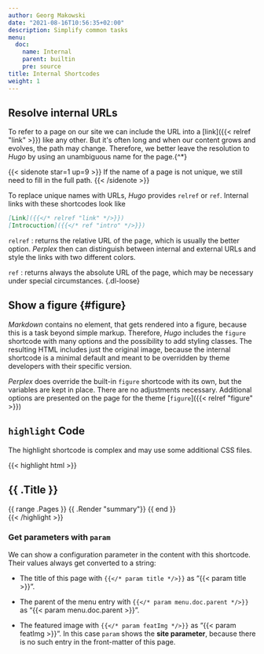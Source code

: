```yaml
---
author: Georg Makowski
date: "2021-08-16T10:56:35+02:00"
description: Simplify common tasks
menu:
  doc:
    name: Internal
    parent: builtin
    pre: source
title: Internal Shortcodes
weight: 1
---
```


## Resolve internal URLs

To refer to a page on our site we can include the URL into a [link]({{< relref "link" >}}) like any other. But it's often long and when our content grows and evolves, the path may change. Therefore, we better leave the resolution to _Hugo_ by using an unambiguous name for the page.{^*}

{{< sidenote star=1 up=9 >}}
If the name of a page is not unique, we still need to fill in the full path.
{{< /sidenote >}}

To replace unique names with URLs, _Hugo_ provides `relref` or `ref`. Internal links with these shortcodes look like
```md
[Link]({{</* relref "link" */>}})
[Introcuction]({{</* ref "intro" */>}})
```

`relref` 
: returns the relative URL of the page, which is usually the better option. _Perplex_ then can distinguish between internal and external URLs and style the links with two different colors.

`ref` 
: returns always the absolute URL of the page, which may be necessary under special circumstances.
{.dl-loose}

## Show a figure {#figure}

_Markdown_ contains no element, that gets rendered into a figure, because this is a task beyond simple markup. Therefore, _Hugo_ includes the `figure` shortcode with many options and the possibility to add styling classes. The resulting HTML includes just the original image, because the internal shortcode is a minimal default and meant to be overridden by theme developers with their specific version.

_Perplex_ does override the built-in `figure` shortcode with its own, but the variables are kept in place. There are no adjustments necessary. Additional options are presented on the page for the theme [`figure`]({{< relref "figure" >}})

## `highlight` Code

The highlight shortcode is complex and may use some additional CSS files.

{{< highlight html >}}
<section id="main">
  <div>
   <h1 id="title">{{ .Title }}</h1>
    {{ range .Pages }}
        {{ .Render "summary"}}
    {{ end }}
  </div>
</section>
{{< /highlight >}}

### Get parameters with `param`

We can show a configuration parameter in the content with this shortcode. Their values always get converted to a string:

- The title of this page with `{{</* param title */>}}` as “{{< param title >}}”.

- The parent of the menu entry with `{{</* param menu.doc.parent */>}}` as “{{< param menu.doc.parent >}}”.

- The featured image with `{{</* param featImg */>}}` as “{{< param featImg >}}”. In this case `param` shows the **site parameter**, because there is no such entry in the front-matter of this page. 



[hugofigure]: https://gohugo.io/content-management/shortcodes/#figure
